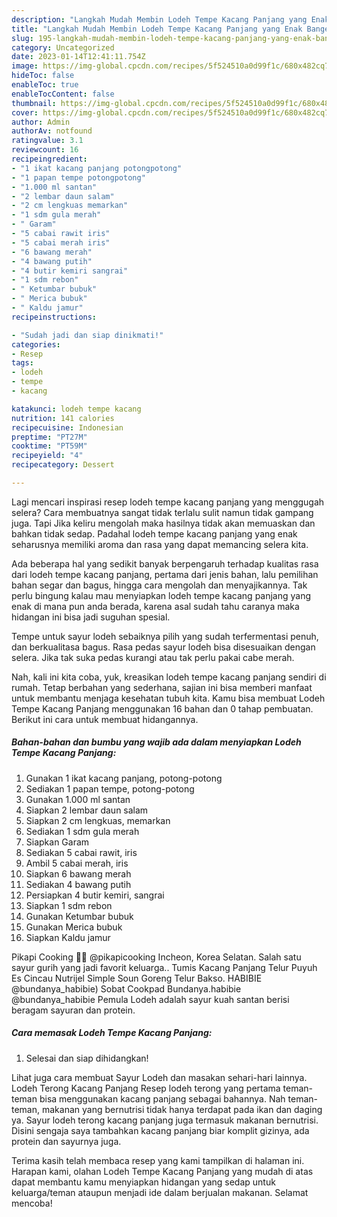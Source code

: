 ```yaml
---
description: "Langkah Mudah Membin Lodeh Tempe Kacang Panjang yang Enak Banget}"
title: "Langkah Mudah Membin Lodeh Tempe Kacang Panjang yang Enak Banget}"
slug: 195-langkah-mudah-membin-lodeh-tempe-kacang-panjang-yang-enak-banget
category: Uncategorized
date: 2023-01-14T12:41:11.754Z
image: https://img-global.cpcdn.com/recipes/5f524510a0d99f1c/680x482cq70/lodeh-tempe-kacang-panjang-foto-resep-utama.jpg
hideToc: false
enableToc: true
enableTocContent: false
thumbnail: https://img-global.cpcdn.com/recipes/5f524510a0d99f1c/680x482cq70/lodeh-tempe-kacang-panjang-foto-resep-utama.jpg
cover: https://img-global.cpcdn.com/recipes/5f524510a0d99f1c/680x482cq70/lodeh-tempe-kacang-panjang-foto-resep-utama.jpg
author: Admin
authorAv: notfound
ratingvalue: 3.1
reviewcount: 16
recipeingredient:
- "1 ikat kacang panjang potongpotong"
- "1 papan tempe potongpotong"
- "1.000 ml santan"
- "2 lembar daun salam"
- "2 cm lengkuas memarkan"
- "1 sdm gula merah"
- " Garam"
- "5 cabai rawit iris"
- "5 cabai merah iris"
- "6 bawang merah"
- "4 bawang putih"
- "4 butir kemiri sangrai"
- "1 sdm rebon"
- " Ketumbar bubuk"
- " Merica bubuk"
- " Kaldu jamur"
recipeinstructions:

- "Sudah jadi dan siap dinikmati!"
categories:
- Resep
tags:
- lodeh
- tempe
- kacang

katakunci: lodeh tempe kacang 
nutrition: 141 calories
recipecuisine: Indonesian
preptime: "PT27M"
cooktime: "PT59M"
recipeyield: "4"
recipecategory: Dessert

---
```



Lagi mencari inspirasi resep lodeh tempe kacang panjang yang menggugah selera? Cara membuatnya sangat tidak terlalu sulit namun tidak gampang juga. Tapi Jika keliru mengolah maka hasilnya tidak akan memuaskan dan bahkan tidak sedap. Padahal lodeh tempe kacang panjang yang enak seharusnya memiliki aroma dan rasa yang dapat memancing selera kita.


Ada beberapa hal yang sedikit banyak berpengaruh terhadap kualitas rasa dari lodeh tempe kacang panjang, pertama dari jenis bahan, lalu pemilihan bahan segar dan bagus, hingga cara mengolah dan menyajikannya. Tak perlu bingung kalau mau menyiapkan lodeh tempe kacang panjang yang enak di mana pun anda berada, karena asal sudah tahu caranya maka hidangan ini bisa jadi suguhan spesial.

Tempe untuk sayur lodeh sebaiknya pilih yang sudah terfermentasi penuh, dan berkualitasa bagus. Rasa pedas sayur lodeh bisa disesuaikan dengan selera. Jika tak suka pedas kurangi atau tak perlu pakai cabe merah.


Nah, kali ini kita coba, yuk, kreasikan lodeh tempe kacang panjang sendiri di rumah. Tetap berbahan yang sederhana, sajian ini bisa memberi manfaat untuk membantu menjaga kesehatan tubuh kita. Kamu bisa membuat Lodeh Tempe Kacang Panjang menggunakan 16 bahan dan 0 tahap pembuatan. Berikut ini cara untuk membuat hidangannya.

<!--inarticleads1-->

##### Bahan-bahan dan bumbu yang wajib ada dalam menyiapkan Lodeh Tempe Kacang Panjang:

1. Gunakan 1 ikat kacang panjang, potong-potong
1. Sediakan 1 papan tempe, potong-potong
1. Gunakan 1.000 ml santan
1. Siapkan 2 lembar daun salam
1. Siapkan 2 cm lengkuas, memarkan
1. Sediakan 1 sdm gula merah
1. Siapkan  Garam
1. Sediakan 5 cabai rawit, iris
1. Ambil 5 cabai merah, iris
1. Siapkan 6 bawang merah
1. Sediakan 4 bawang putih
1. Persiapkan 4 butir kemiri, sangrai
1. Siapkan 1 sdm rebon
1. Gunakan  Ketumbar bubuk
1. Gunakan  Merica bubuk
1. Siapkan  Kaldu jamur


Pikapi Cooking 👩‍🍳 @pikapicooking Incheon, Korea Selatan. Salah satu sayur gurih yang jadi favorit keluarga.. Tumis Kacang Panjang Telur Puyuh Es Cincau Nutrijel Simple Soun Goreng Telur Bakso. HABIBIE @bundanya_habibie) Sobat Cookpad Bundanya.habibie @bundanya_habibie Pemula Lodeh adalah sayur kuah santan berisi beragam sayuran dan protein. 

<!--inarticleads2-->

##### Cara memasak Lodeh Tempe Kacang Panjang:


1. Selesai dan siap dihidangkan!

Lihat juga cara membuat Sayur Lodeh dan masakan sehari-hari lainnya. Lodeh Terong Kacang Panjang Resep lodeh terong yang pertama teman-teman bisa menggunakan kacang panjang sebagai bahannya. Nah teman-teman, makanan yang bernutrisi tidak hanya terdapat pada ikan dan daging ya. Sayur lodeh terong kacang panjang juga termasuk makanan bernutrisi. Disini sengaja saya tambahkan kacang panjang biar komplit gizinya, ada protein dan sayurnya juga. 

Terima kasih telah membaca resep yang kami tampilkan di halaman ini. Harapan kami, olahan Lodeh Tempe Kacang Panjang yang mudah di atas dapat membantu kamu menyiapkan hidangan yang sedap untuk keluarga/teman ataupun menjadi ide dalam berjualan makanan. Selamat mencoba!
